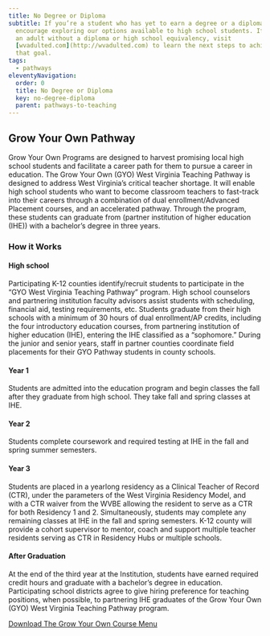 ```yaml
---
title: No Degree or Diploma
subtitle: If you’re a student who has yet to earn a degree or a diploma, we
  encourage exploring our options available to high school students. If you are
  an adult without a diploma or high school equivalency, visit
  [wvadulted.com](http://wvadulted.com) to learn the next steps to achieving
  that goal.
tags:
  - pathways
eleventyNavigation:
  order: 0
  title: No Degree or Diploma
  key: no-degree-diploma
  parent: pathways-to-teaching
---
```

## Grow Your Own Pathway 

Grow Your Own Programs are designed to harvest promising local high school students and facilitate a career path for them to pursue a career in education. The Grow Your Own (GYO) West Virginia Teaching Pathway is designed to address West Virginia’s critical teacher shortage. It will enable high school students who want to become classroom teachers to fast-track into their careers through a combination of dual enrollment/Advanced Placement courses, and an accelerated pathway. Through the program, these students can graduate from (partner institution of higher education (IHE)) with a bachelor’s degree in three years.  

### How it Works

#### High school

Participating K-12 counties identify/recruit students to participate in the “GYO West Virginia Teaching Pathway” program. High school counselors and partnering institution faculty advisors assist students with scheduling, financial aid, testing requirements, etc. Students graduate from their high schools with a minimum of 30 hours of dual enrollment/AP credits, including the four introductory education courses, from partnering institution of higher education (IHE), entering the IHE classified as a “sophomore.” During the junior and senior years, staff in partner counties coordinate field placements for their GYO Pathway students in county schools.  

#### Year 1

Students are admitted into the education program and begin classes the fall after they graduate from high school. They take fall and spring classes at IHE.  

#### Year 2

Students complete coursework and required testing at IHE in the fall and spring summer semesters.  

#### Year 3

Students are placed in a yearlong residency as a Clinical Teacher of Record (CTR), under the parameters of the West Virginia Residency Model, and with a CTR waiver from the WVBE allowing the resident to serve as a CTR for both Residency 1 and 2. Simultaneously, students may complete any remaining classes at IHE in the fall and spring semesters. K-12 county will provide a cohort supervisor to mentor, coach and support multiple teacher residents serving as CTR in Residency Hubs or multiple schools.  

#### After Graduation

At the end of the third year at the Institution, students have earned required credit hours and graduate with a bachelor’s degree in education. Participating school districts agree to give hiring preference for teaching positions, when possible, to partnering IHE graduates of the Grow Your Own (GYO) West Virginia Teaching Pathway program.  

<a href="/" class="btn">Download The Grow Your Own Course Menu</a>